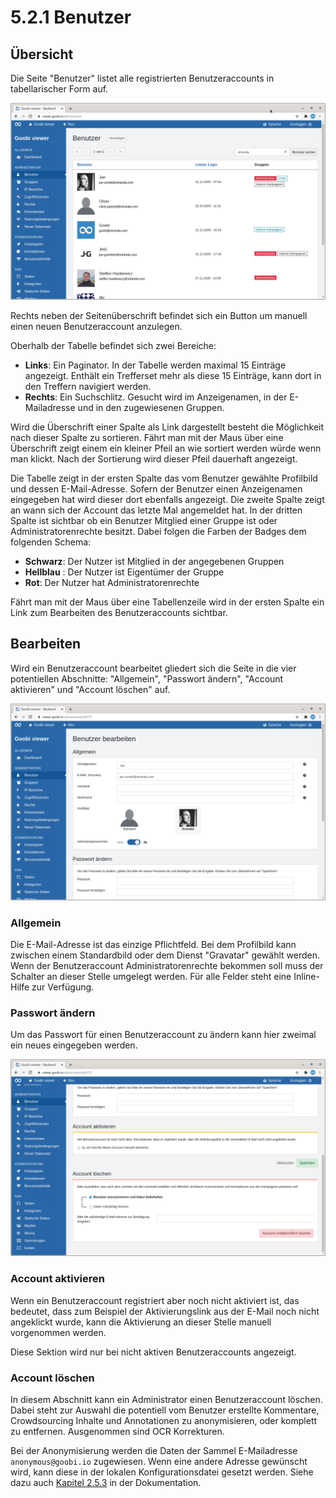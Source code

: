 # 5.2.1 Benutzer

## Übersicht

Die Seite "Benutzer" listet alle registrierten Benutzeraccounts in tabellarischer Form auf. 

![&#xDC;bersicht der registrierten Benutzeraccounts](../../.gitbook/assets/5.2.1_de_benutzer.png)

Rechts neben der Seitenüberschrift befindet sich ein Button um manuell einen neuen Benutzeraccount anzulegen.

Oberhalb der Tabelle befindet sich zwei Bereiche:

* **Links**: Ein Paginator. In der Tabelle werden maximal 15 Einträge angezeigt. Enthält ein Trefferset mehr als diese 15 Einträge, kann dort in den Treffern navigiert werden.
* **Rechts**: Ein Suchschlitz. Gesucht wird im Anzeigenamen, in der E-Mailadresse und in den zugewiesenen Gruppen.

Wird die Überschrift einer Spalte als Link dargestellt besteht die Möglichkeit nach dieser Spalte zu sortieren. Fährt man mit der Maus über eine Überschrift zeigt einem ein kleiner Pfeil an wie sortiert werden würde wenn man klickt. Nach der Sortierung wird dieser Pfeil dauerhaft angezeigt.

Die Tabelle zeigt in der ersten Spalte das vom Benutzer gewählte Profilbild und dessen E-Mail-Adresse. Sofern der Benutzer einen Anzeigenamen eingegeben hat wird dieser dort ebenfalls angezeigt. Die zweite Spalte zeigt an wann sich der Account das letzte Mal angemeldet hat. In der dritten Spalte ist sichtbar ob ein Benutzer Mitglied einer Gruppe ist oder Administratorenrechte besitzt. Dabei folgen die Farben der Badges dem folgenden Schema:

* **Schwarz**: Der Nutzer ist Mitglied in der angegebenen Gruppen
* **Hellblau** : Der Nutzer ist Eigentümer der Gruppe
* **Rot**: Der Nutzer hat Administratorenrechte

Fährt man mit der Maus über eine Tabellenzeile wird in der ersten Spalte ein Link zum Bearbeiten des Benutzeraccounts sichtbar.

## Bearbeiten

Wird ein Benutzeraccount bearbeitet gliedert sich die Seite in die vier potentiellen Abschnitte: "Allgemein", "Passwort ändern", "Account aktivieren" und "Account löschen" auf.

![Die Abschnitte &quot;Allgemein&quot; und &quot;Passwort &#xE4;ndern&quot;](../../.gitbook/assets/5.2.1_de_bearbeiten1.png)

### Allgemein

Die E-Mail-Adresse ist das einzige Pflichtfeld. Bei dem Profilbild kann zwischen einem Standardbild oder dem Dienst "Gravatar" gewählt werden. Wenn der Benutzeraccount Administratorenrechte bekommen soll muss der Schalter an dieser Stelle umgelegt werden. Für alle Felder steht eine Inline-Hilfe zur Verfügung.

### Passwort ändern

Um das Passwort für einen Benutzeraccount zu ändern kann hier zweimal ein neues eingegeben werden. 

![Die Abschnitte &quot;Account aktivieren&quot; und &quot;Account l&#xF6;schen&quot;](../../.gitbook/assets/5.2.1_de_bearbeiten2.png)

### Account aktivieren

Wenn ein Benutzeraccount registriert aber noch nicht aktiviert ist, das bedeutet, dass zum Beispiel der Aktivierungslink aus der E-Mail noch nicht angeklickt wurde, kann die Aktivierung an dieser Stelle manuell vorgenommen werden.

Diese Sektion wird nur bei nicht aktiven Benutzeraccounts angezeigt.

### Account löschen

In diesem Abschnitt kann ein Administrator einen Benutzeraccount löschen. Dabei steht zur Auswahl die potentiell vom Benutzer erstellte Kommentare, Crowdsourcing Inhalte und Annotationen zu anonymisieren, oder komplett zu entfernen. Ausgenommen sind OCR Korrekturen.

Bei der Anonymisierung werden die Daten der Sammel E-Mailadresse `anonymous@goobi.io` zugewiesen. Wenn eine andere Adresse gewünscht wird, kann diese in der lokalen Konfigurationsdatei gesetzt werden. Siehe dazu auch [Kapitel 2.5.3](https://docs.goobi.io/goobi-viewer-de/2/2.5/2.5.3) in der Dokumentation.

